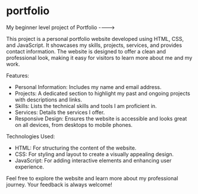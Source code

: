 # portfolio
My beginner level project of Portfolio  ---->

This project is a personal portfolio website developed using HTML, CSS, and JavaScript. It showcases my skills, projects, services, and provides contact information. The website is designed to offer a clean and professional look, making it easy for visitors to learn more about me and my work.

Features:
- Personal Information: Includes my name and email address.
- Projects: A dedicated section to highlight my past and ongoing projects with descriptions and links.
- Skills: Lists the technical skills and tools I am proficient in.
- Services: Details the services I offer.
- Responsive Design: Ensures the website is accessible and looks great on all devices, from desktops to mobile phones.

Technologies Used:
- HTML: For structuring the content of the website.
- CSS: For styling and layout to create a visually appealing design.
- JavaScript: For adding interactive elements and enhancing user experience.

Feel free to explore the website and learn more about my professional journey. Your feedback is always welcome!


